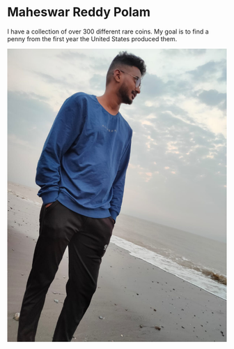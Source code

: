 # Maheswar Reddy Polam

I have a collection of over 300 different rare coins. My goal is to find a penny from the first year the United States produced them.

![My Image](./mahi.jpg)
